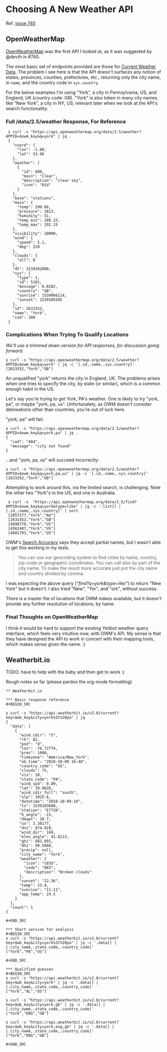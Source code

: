 # Choosing A New Weather API 

Ref: [Issue 740](https://github.com/yetibot/yetibot/issues/740)

## OpenWeatherMap

[OpenWeatherMap](https://openweathermap.org/api) was the first API I
looked at, as it was suggested by @devth in #740.

The most basic set of endpoints provided are those for [Current Weather
Data](https://openweathermap.org/current).  The problem I see here is
that the API doesn't surfaces any notion of states, provinces, counties,
prefectures, etc., returning only the city name, in `name`, and the
country code in `sys.country`.

For the below examples I'm using "York", a city in Pennsylvania, US, and
England, UK (country code: GB).  "York" is also token in many city
names, like "New York", a city in NY, US; relevant later when we look at
the API's search functionality.

### Full /data/2.5/weather Response, For Reference

```
 ❯ curl -s "https://api.openweathermap.org/data/2.5/weather?APPID=$owm_key&q=york" | jq .
 {
   "coord": {
     "lon": -1.08,
     "lat": 53.96
   },
   "weather": [
     {
       "id": 800,
       "main": "Clear",
       "description": "clear sky",
       "icon": "01d"
     }
   ],
   "base": "stations",
   "main": {
     "temp": 290.66,
     "pressure": 1013,
     "humidity": 51,
     "temp_min": 289.15,
     "temp_max": 292.15
   },
   "visibility": 10000,
   "wind": {
     "speed": 5.1,
     "deg": 220
   },
   "clouds": {
     "all": 0
   },
   "dt": 1539102000,
   "sys": {
     "type": 1,
     "id": 5101,
     "message": 0.0282,
     "country": "GB",
     "sunrise": 1539066114,
     "sunset": 1539105595
   },
   "id": 2633352,
   "name": "York",
   "cod": 200
 }
```

### Complications When Trying To Qualify Locations

*We'll use a trimmed down version for API responses, for discussion
going forward.*

```
❯ curl -s "https://api.openweathermap.org/data/2.5/weather?APPID=$owm_key&q=york" | jq -c '[.id,.name,.sys.country]'
[2633352,"York","GB"]
```

An unqualified "york" returns the city in England, UK.  The problems
arises when one tries to specify the city, by state (or similar), which
is a common enough habit in the US.

Let's say you're trying to get York, PA's weather.  One is likely to try
"york, pa", or *maybe* "york, pa, us".  Unfortunately, as OWM doesn't
consider delineations other than countries, you're out of luck here.

"york, pa" will fail:
```
❯ curl -s "https://api.openweathermap.org/data/2.5/weather?APPID=$owm_key&q=york,pa" | jq .
{
  "cod": "404",
  "message": "city not found"
}
```

...and "york, pa, us" will succeed incorrectly:
```
❯ curl -s "https://api.openweathermap.org/data/2.5/weather?APPID=$owm_key&q=york,pa,us" | jq -c '[.id,.name,.sys.country]'
[2633352,"York","GB"]
```

Attempting to work around this, via the limited search, is challenging.
Note the other two "York"s in the US, and one in Australia.
```
 ❯ curl -s  "https://api.openweathermap.org/data/2.5/find?APPID=$owm_key&q=york&type=like" | jq -c '.list[] | [.id,.name,.sys.country]' | sort
 [2057277,"York","AU"]
 [2633352,"York","GB"]
 [4098776,"York","US"]
 [4562407,"York","US"]
 [4601703,"York","US"]
```

OWM's [Search Accuracy](https://openweathermap.org/current#accuracy)
says they accept partial names, but I wasn't able to get this working in
my tests.

> You can use our geocoding system to find cities by name, country,
> zip-code or geographic coordinates. You can call also by part of the
> city name. To make the result more accurate just put the city name and
> country divided by comma.

I was expecting the above query (*"find?q=york&type=like"*) to return
"New York" but it doesn't.  I also tried "New", "Yor", and "ork",
without success.

There is a master file of locations that OWM makes available, but it
doesn't provide any further resolution of locations, by name.


### Final Thoughts on OpenWeatherMap

I think it would be hard to support the existing Yetibot weather query
interface, which feels very intuitive now, with OWM's API.  My sense is
that they have designed the API to work in concert with their mapping
tools, which makes sense given the name. :)


## Weatherbit.io

TODO: have to help with the baby and then get to work :)

Rough notes so far (please pardon the org-mode formatting)

```
** Weatherbit.io

*** Basic response reference
#+BEGIN_SRC

❯ curl -s "https://api.weatherbit.io/v2.0/current?key=$wb_key&city=york%2C%20pa" | jq 
{
  "data": [
    {
      "wind_cdir": "S",
      "rh": 82,
      "pod": "d",
      "lon": -76.72774,
      "pres": 1000,
      "timezone": "America/New_York",
      "ob_time": "2018-10-09 16:48",
      "country_code": "US",
      "clouds": 75,
      "vis": 10,
      "state_code": "PA",
      "wind_spd": 0.89,
      "lat": 39.9626,
      "wind_cdir_full": "south",
      "slp": 1025.6,
      "datetime": "2018-10-09:16",
      "ts": 1539103680,
      "station": "E7738",
      "h_angle": -15,
      "dewpt": 20.7,
      "uv": 3.38177,
      "dni": 874.929,
      "wind_dir": 169,
      "elev_angle": 41.8113,
      "ghi": 682.091,
      "dhi": 98.5849,
      "precip": null,
      "city_name": "York",
      "weather": {
        "icon": "c03d",
        "code": "803",
        "description": "Broken clouds"
      },
      "sunset": "22:36",
      "temp": 23.9,
      "sunrise": "11:11",
      "app_temp": 24.5
    }
  ],
  "count": 1
}

#+END_SRC

*** Short version for analysis
#+BEGIN_SRC
❯ curl -s "https://api.weatherbit.io/v2.0/current?key=$wb_key&city=york%2C%20pa" | jq -c '.data[] | [.city_name,.state_code,.country_code]'
["York","PA","US"]

#+END_SRC

*** Qualified guesses
#+BEGIN_SRC
❯ curl -s "https://api.weatherbit.io/v2.0/current?key=$wb_key&city=york" | jq -c '.data[] | [.city_name,.state_code,.country_code]'
["York","AL","US"]

❯ curl -s "https://api.weatherbit.io/v2.0/current?key=$wb_key&city=york,gb" | jq -c '.data[] | [.city_name,.state_code,.country_code]'
["York","ENG","GB"]

❯ curl -s "https://api.weatherbit.io/v2.0/current?key=$wb_key&city=york,eng,gb" | jq -c '.data[] | [.city_name,.state_code,.country_code]'
["York","ENG","GB"]

#+END_SRC

```

